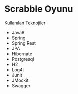 # Scrabble Oyunu

Kullanılan Teknojiler
 - Java8
 - Spring
 - Spring Rest
 - JPA
 - Hibernate
 - Postgresql
 - H2
 - Log4j
 - Junit
 - JMockit
 - Swagger
